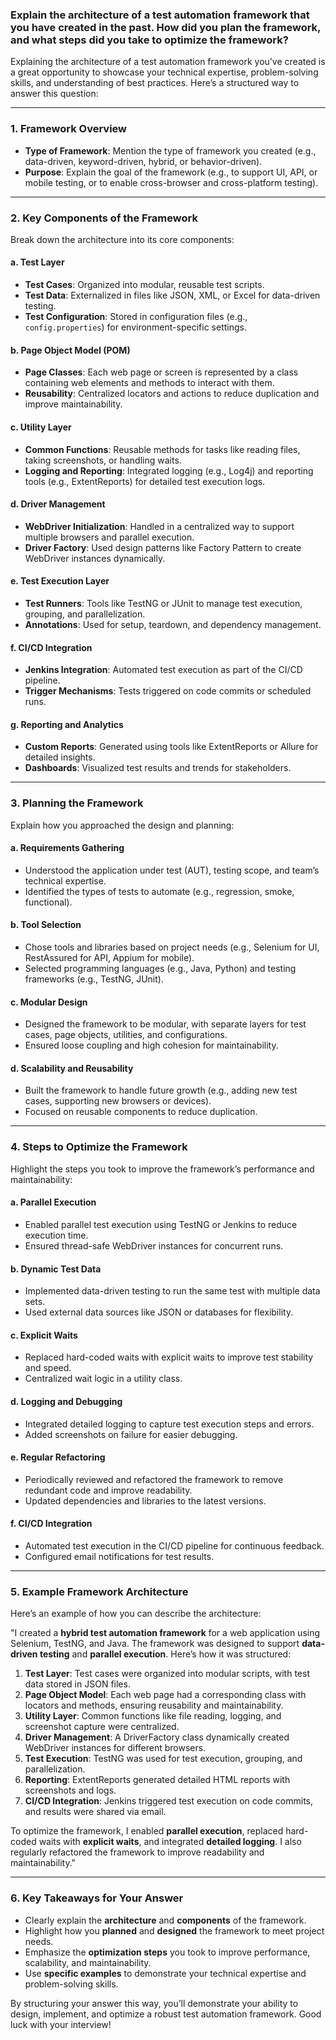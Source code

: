 ### Explain the architecture of a test automation framework that you have created in the past. How did you plan the framework, and what steps did you take to optimize the framework?





Explaining the architecture of a test automation framework you’ve created is a great opportunity to showcase your technical expertise, problem-solving skills, and understanding of best practices. Here’s a structured way to answer this question:

---

### **1. Framework Overview**
- **Type of Framework**: Mention the type of framework you created (e.g., data-driven, keyword-driven, hybrid, or behavior-driven).
- **Purpose**: Explain the goal of the framework (e.g., to support UI, API, or mobile testing, or to enable cross-browser and cross-platform testing).

---

### **2. Key Components of the Framework**
Break down the architecture into its core components:

#### **a. Test Layer**
- **Test Cases**: Organized into modular, reusable test scripts.
- **Test Data**: Externalized in files like JSON, XML, or Excel for data-driven testing.
- **Test Configuration**: Stored in configuration files (e.g., `config.properties`) for environment-specific settings.

#### **b. Page Object Model (POM)**
- **Page Classes**: Each web page or screen is represented by a class containing web elements and methods to interact with them.
- **Reusability**: Centralized locators and actions to reduce duplication and improve maintainability.

#### **c. Utility Layer**
- **Common Functions**: Reusable methods for tasks like reading files, taking screenshots, or handling waits.
- **Logging and Reporting**: Integrated logging (e.g., Log4j) and reporting tools (e.g., ExtentReports) for detailed test execution logs.

#### **d. Driver Management**
- **WebDriver Initialization**: Handled in a centralized way to support multiple browsers and parallel execution.
- **Driver Factory**: Used design patterns like Factory Pattern to create WebDriver instances dynamically.

#### **e. Test Execution Layer**
- **Test Runners**: Tools like TestNG or JUnit to manage test execution, grouping, and parallelization.
- **Annotations**: Used for setup, teardown, and dependency management.

#### **f. CI/CD Integration**
- **Jenkins Integration**: Automated test execution as part of the CI/CD pipeline.
- **Trigger Mechanisms**: Tests triggered on code commits or scheduled runs.

#### **g. Reporting and Analytics**
- **Custom Reports**: Generated using tools like ExtentReports or Allure for detailed insights.
- **Dashboards**: Visualized test results and trends for stakeholders.

---

### **3. Planning the Framework**
Explain how you approached the design and planning:

#### **a. Requirements Gathering**
- Understood the application under test (AUT), testing scope, and team’s technical expertise.
- Identified the types of tests to automate (e.g., regression, smoke, functional).

#### **b. Tool Selection**
- Chose tools and libraries based on project needs (e.g., Selenium for UI, RestAssured for API, Appium for mobile).
- Selected programming languages (e.g., Java, Python) and testing frameworks (e.g., TestNG, JUnit).

#### **c. Modular Design**
- Designed the framework to be modular, with separate layers for test cases, page objects, utilities, and configurations.
- Ensured loose coupling and high cohesion for maintainability.

#### **d. Scalability and Reusability**
- Built the framework to handle future growth (e.g., adding new test cases, supporting new browsers or devices).
- Focused on reusable components to reduce duplication.

---

### **4. Steps to Optimize the Framework**
Highlight the steps you took to improve the framework’s performance and maintainability:

#### **a. Parallel Execution**
- Enabled parallel test execution using TestNG or Jenkins to reduce execution time.
- Ensured thread-safe WebDriver instances for concurrent runs.

#### **b. Dynamic Test Data**
- Implemented data-driven testing to run the same test with multiple data sets.
- Used external data sources like JSON or databases for flexibility.

#### **c. Explicit Waits**
- Replaced hard-coded waits with explicit waits to improve test stability and speed.
- Centralized wait logic in a utility class.

#### **d. Logging and Debugging**
- Integrated detailed logging to capture test execution steps and errors.
- Added screenshots on failure for easier debugging.

#### **e. Regular Refactoring**
- Periodically reviewed and refactored the framework to remove redundant code and improve readability.
- Updated dependencies and libraries to the latest versions.

#### **f. CI/CD Integration**
- Automated test execution in the CI/CD pipeline for continuous feedback.
- Configured email notifications for test results.

---

### **5. Example Framework Architecture**
Here’s an example of how you can describe the architecture:

"I created a **hybrid test automation framework** for a web application using Selenium, TestNG, and Java. The framework was designed to support **data-driven testing** and **parallel execution**. Here’s how it was structured:

1. **Test Layer**: Test cases were organized into modular scripts, with test data stored in JSON files.
2. **Page Object Model**: Each web page had a corresponding class with locators and methods, ensuring reusability and maintainability.
3. **Utility Layer**: Common functions like file reading, logging, and screenshot capture were centralized.
4. **Driver Management**: A DriverFactory class dynamically created WebDriver instances for different browsers.
5. **Test Execution**: TestNG was used for test execution, grouping, and parallelization.
6. **Reporting**: ExtentReports generated detailed HTML reports with screenshots and logs.
7. **CI/CD Integration**: Jenkins triggered test execution on code commits, and results were shared via email.

To optimize the framework, I enabled **parallel execution**, replaced hard-coded waits with **explicit waits**, and integrated **detailed logging**. I also regularly refactored the framework to improve readability and maintainability."

---

### **6. Key Takeaways for Your Answer**
- Clearly explain the **architecture** and **components** of the framework.
- Highlight how you **planned** and **designed** the framework to meet project needs.
- Emphasize the **optimization steps** you took to improve performance, scalability, and maintainability.
- Use **specific examples** to demonstrate your technical expertise and problem-solving skills.

By structuring your answer this way, you’ll demonstrate your ability to design, implement, and optimize a robust test automation framework. Good luck with your interview!

